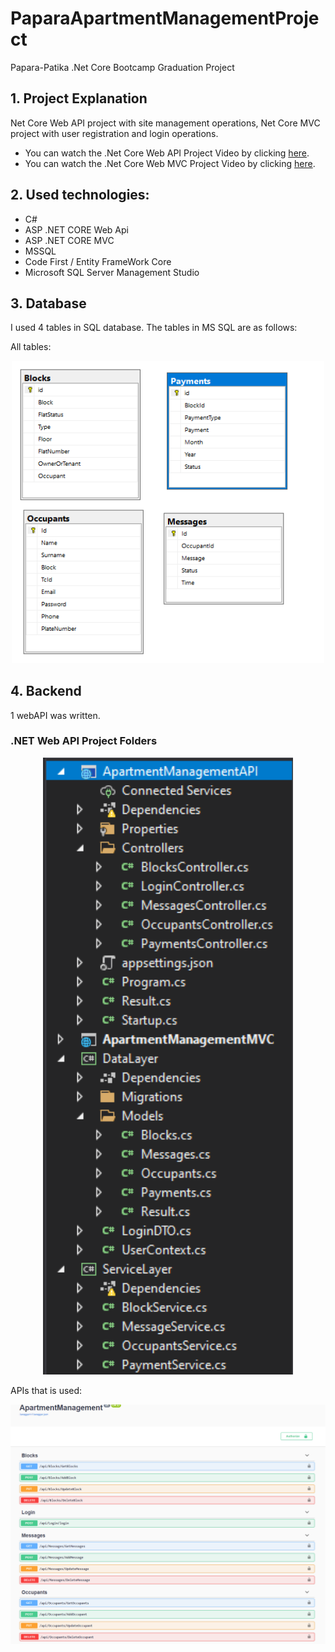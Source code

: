 # PaparaApartmentManagementProject
Papara-Patika .Net Core Bootcamp Graduation Project

## 1. Project Explanation
Net Core Web API project with site management operations, Net Core MVC project with user registration and login operations.
- You can watch the .Net Core Web API Project Video by clicking [here](https://www.loom.com/share/83f5170ca6f343efafd63d887979d31e).
- You can watch the .Net Core Web MVC Project Video by clicking [here](https://www.loom.com/share/539626de2aa7472bbbbae5ecb6bdd116 ).

## 2. Used technologies:
- C#
- ASP .NET CORE Web Api
- ASP .NET CORE MVC
- MSSQL
- Code First / Entity FrameWork Core
- Microsoft SQL Server Management Studio

## 3. Database
I used 4 tables in SQL database. The tables in MS SQL are as follows:

All tables:
<p align="center">
  <img src="https://github.com/senacaprazli/PaparaApartmentManagementProject/blob/main/Screenshots/db.png" width="500px" />
</p>

## 4. Backend
1 webAPI was written. 

###  .NET Web API Project Folders

<p align="center">
  <img src="https://github.com/senacaprazli/PaparaApartmentManagementProject/blob/main/Screenshots/api.png" width="400px" />
</p>

APIs that is used:

<p align="center">
  <img src="https://github.com/senacaprazli/PaparaApartmentManagementProject/blob/main/Screenshots/swagger.png" width="1000px" />
</p>

